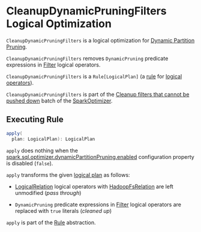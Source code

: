 # CleanupDynamicPruningFilters Logical Optimization

`CleanupDynamicPruningFilters` is a logical optimization for [Dynamic Partition Pruning](../new-and-noteworthy/dynamic-partition-pruning.md).

`CleanupDynamicPruningFilters` removes `DynamicPruning` predicate expressions in [Filter](../logical-operators/Filter.md) logical operators.

`CleanupDynamicPruningFilters` is a `Rule[LogicalPlan]` (a [rule](../catalyst/Rule.md) for [logical operators](../logical-operators/LogicalPlan.md)).

`CleanupDynamicPruningFilters` is part of the [Cleanup filters that cannot be pushed down](../SparkOptimizer.md#cleanup-filters-that-cannot-be-pushed-down) batch of the [SparkOptimizer](../SparkOptimizer.md).

## <span id="apply"> Executing Rule

```scala
apply(
  plan: LogicalPlan): LogicalPlan
```

`apply` does nothing when the [spark.sql.optimizer.dynamicPartitionPruning.enabled](../spark-sql-properties.md#spark.sql.optimizer.dynamicPartitionPruning.enabled) configuration property is disabled (`false`).

`apply` transforms the given [logical plan](../logical-operators/LogicalPlan.md) as follows:

* [LogicalRelation](../logical-operators/LogicalRelation.md) logical operators with [HadoopFsRelation](../HadoopFsRelation.md) are left unmodified (_pass through_)

* `DynamicPruning` predicate expressions in [Filter](../logical-operators/Filter.md) logical operators are replaced with `true` literals (_cleaned up_)

`apply` is part of the [Rule](../catalyst/Rule.md#apply) abstraction.
